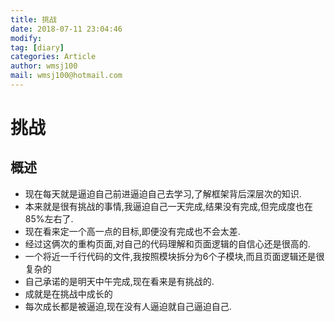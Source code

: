 ```yaml
---
title: 挑战
date: 2018-07-11 23:04:46	
modify: 
tag: [diary]
categories: Article 
author: wmsj100
mail: wmsj100@hotmail.com
---
```


# 挑战

## 概述
- 现在每天就是逼迫自己前进逼迫自己去学习,了解框架背后深层次的知识.
- 本来就是很有挑战的事情,我逼迫自己一天完成,结果没有完成,但完成度也在85%左右了.
- 现在看来定一个高一点的目标,即便没有完成也不会太差.
- 经过这俩次的重构页面,对自己的代码理解和页面逻辑的自信心还是很高的.
- 一个将近一千行代码的文件,我按照模块拆分为6个子模块,而且页面逻辑还是很复杂的
- 自己承诺的是明天中午完成,现在看来是有挑战的.
- 成就是在挑战中成长的
- 每次成长都是被逼迫,现在没有人逼迫就自己逼迫自己.

